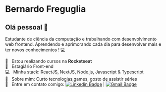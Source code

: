 # Bernardo Freguglia

## Olá pessoal 👋
Estudante de ciência da computação e trabalhando com desenvolvimento web frontend.
Aprendendo e aprimorando cada dia para desenvolver mais e ter novos conhecimentos ! :computer:

 :rocket:  &nbsp; Estou realizando cursos na **Rocketseat**
 <br/> :purple_heart: &nbsp; Estagiário Front-end
 <br/> :computer: &nbsp; Minha stack: ReactJS, NextJS, Node.js, Javascript & Typescript
 <br/> 💬  &nbsp; Sobre mim: Curto tecnologias,games, gosto de assistir séries 
 <br/> :email: &nbsp; Entre em contato comigo: [![Linkedin Badge](https://img.shields.io/badge/-BernardoFreguglia-blue?style=flat-square&logo=Linkedin&logoColor=white&link=https://www.linkedin.com/in/bernardo-freguglia/)](https://www.linkedin.com/in/bernardo-freguglia/) 
| 
[![Gmail Badge](https://img.shields.io/badge/-beefreguglia@gmail.com-c14438?style=flat-square&logo=Gmail&logoColor=white&link=mailto:beefreguglia@gmail.com)](mailto:beefreguglia@gmail.com)
